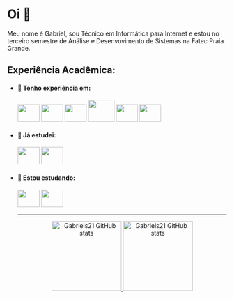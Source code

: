 # Oi 👋

Meu nome é Gabriel, sou Técnico em Informática para Internet e estou no terceiro semestre de Análise e Desenvovimento de Sistemas na Fatec Praia Grande.

## Experiência Acadêmica:

- #### 💼 Tenho experiência em:
  
  <img height="40" width="50" src="https://cdn.jsdelivr.net/gh/devicons/devicon/icons/html5/html5-original.svg" />
  <img height="40" width="50" src="https://cdn.jsdelivr.net/gh/devicons/devicon/icons/javascript/javascript-original.svg"/>
  <img height="40" width="50" src="https://cdn.jsdelivr.net/gh/devicons/devicon/icons/php/php-original.svg"/>
  <img height="50" width="60" src="https://cdn.jsdelivr.net/gh/devicons/devicon/icons/mysql/mysql-original-wordmark.svg"/>
  <img height="40" width="50" src="https://cdn.jsdelivr.net/gh/devicons/devicon/icons/css3/css3-original.svg"/>
  <img height="40" width="50"src="https://cdn.jsdelivr.net/gh/devicons/devicon/icons/bootstrap/bootstrap-original.svg"/>
  
- #### 📘 Já estudei:
  
  <img height="40" width="50" src="https://cdn.jsdelivr.net/gh/devicons/devicon/icons/cplusplus/cplusplus-original.svg"/>
  <img height="40" width="50" src="https://cdn.jsdelivr.net/gh/devicons/devicon/icons/csharp/csharp-original.svg"/>
  
- #### 📙 Estou estudando:
 
  <img height="40" width="50" src="https://cdn.jsdelivr.net/gh/devicons/devicon/icons/java/java-original.svg"/>
  <img height="40" width="50" src="https://cdn.jsdelivr.net/gh/devicons/devicon/icons/vuejs/vuejs-original.svg"/>
  
  <hr>
  
  <div align="center">
    <a href="https://github.com/Gabriels21">
    <img height="160em" src="https://github-readme-stats.vercel.app/api?username=Gabriels21&show_icons=true&theme=react" alt="Gabriels21 GitHub stats"/>
    <img height="160em" src="https://github-readme-stats.vercel.app/api/top-langs/?username=Gabriels21&layout=compact&show_icons=true&theme=react" alt="Gabriels21 GitHub stats"/>
  </div>
  
<!--
**Gabriels21/GabrielS21** is a ✨ _special_ ✨ repository because its `README.md` (this file) appears on your GitHub profile.

Here are some ideas to get you started:

- 🔭 I’m currently working on ...
- 🌱 I’m currently learning ...
- 👯 I’m looking to collaborate on ...
- 🤔 I’m looking for help with ...
- 💬 Ask me about ...
- 📫 How to reach me: ...
- 😄 Pronouns: ...
- ⚡ Fun fact: ...
-->
